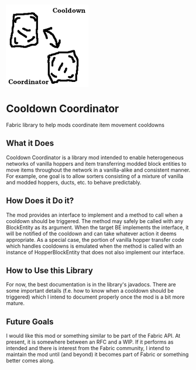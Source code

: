 ![icon](./src/main/resources/assets/cooldown-coordinator/icon.png)

# Cooldown Coordinator
Fabric library to help mods coordinate item movement cooldowns

## What it Does
Cooldown Coordinator is a library mod intended to enable heterogeneous networks
of vanilla hoppers and item transferring modded block entities to move items
throughout the network in a vanilla-alike and consistent manner.  For example,
one goal is to allow sorters consisting of a mixture of vanilla and modded
hoppers, ducts, etc. to behave predictably.

## How Does it Do it?
The mod provides an interface to implement and a method to call when a cooldown
should be triggered.  The method may safely be called with any BlockEntity as
its argument.  When the target BE implements the interface, it will be notified
of the cooldown and can take whatever action it deems appropriate.  As a special
case, the portion of vanilla hopper transfer code which handles cooldowns is
emulated when the method is called with an instance of HopperBlockEntity that
does not also implement our interface.

## How to Use this Library
For now, the best documentation is in the library's javadocs.  There are some
important details (f.e. how to know when a cooldown should be triggered) which
I intend to document properly once the mod is a bit more mature.

## Future Goals
I would like this mod or something similar to be part of the Fabric API.  At
present, it is somewhere between an RFC and a WIP.  If it performs as intended
and there is interest from the Fabric community, I intend to maintain the mod
until (and beyond) it becomes part of Fabric or something better comes along.
